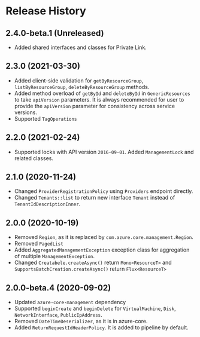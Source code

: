 # Release History

## 2.4.0-beta.1 (Unreleased)

- Added shared interfaces and classes for Private Link.

## 2.3.0 (2021-03-30)

- Added client-side validation for `getByResourceGroup`, `listByResourceGroup`, `deleteByResourceGroup` methods.
- Added method overload of `getById` and `deleteById` in `GenericResources` to take `apiVersion` parameters. It is always recommended for user to provide the `apiVersion` parameter for consistency across service versions.
- Supported `TagOperations`

## 2.2.0 (2021-02-24)

- Supported locks with API version `2016-09-01`. Added `ManagementLock` and related classes.

## 2.1.0 (2020-11-24)

- Changed `ProviderRegistrationPolicy` using `Providers` endpoint directly.
- Changed `Tenants::list` to return new interface `Tenant` instead of `TenantIdDescriptionInner`.

## 2.0.0 (2020-10-19)

- Removed `Region`, as it is replaced by `com.azure.core.management.Region`.
- Removed `PagedList`
- Added `AggregatedManagementException` exception class for aggregation of multiple `ManagementException`.
- Changed `Creatabele.createAsync()` return `Mono<ResourceT>` and `SupportsBatchCreation.createAsync()` return `Flux<ResourceT>`

## 2.0.0-beta.4 (2020-09-02)

- Updated `azure-core-management` dependency
- Supported `beginCreate` and `beginDelete` for `VirtualMachine`, `Disk`, `NetworkInterface`, `PublicIpAddress`.
- Removed `DateTimeDeserializer`, as it is in azure-core.
- Added `ReturnRequestIdHeaderPolicy`. It is added to pipeline by default.
